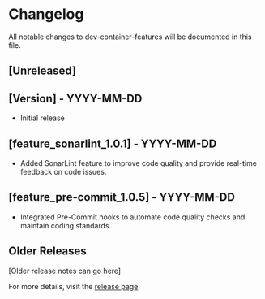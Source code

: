 # Changelog

All notable changes to dev-container-features will be documented in this file.

## [Unreleased]

## [Version] - YYYY-MM-DD

- Initial release

## [feature_sonarlint_1.0.1] - YYYY-MM-DD

- Added SonarLint feature to improve code quality and provide real-time feedback on code issues.

## [feature_pre-commit_1.0.5] - YYYY-MM-DD

- Integrated Pre-Commit hooks to automate code quality checks and maintain coding standards.

## Older Releases

[Older release notes can go here]

For more details, visit the [release page](https://github.com/gvatsal60/dev-container-features/releases).
